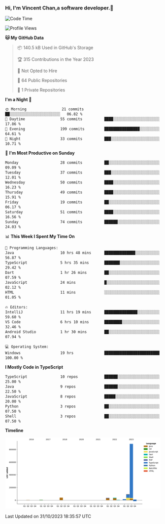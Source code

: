 ### Hi, I'm Vincent Chan,a software developer.👋

<!--
**hkvincent/hkvincent** is a ✨ _special_ ✨ repository because its `README.md` (this file) appears on your GitHub profile.

Here are some ideas to get you started:

- 🔭 I’m currently working on ...
- 🌱 I’m currently learning ...
- 👯 I’m looking to collaborate on ...
- 🤔 I’m looking for help with ...
- 💬 Ask me about ...
- 📫 How to reach me: ...
- 😄 Pronouns: ...
- ⚡ Fun fact: ...
-->
<!--START_SECTION:waka-->
![Code Time](http://img.shields.io/badge/Code%20Time-572%20hrs%2027%20mins-blue)

![Profile Views](http://img.shields.io/badge/Profile%20Views-0-blue)

**🐱 My GitHub Data** 

> 📦 140.5 kB Used in GitHub's Storage 
 > 
> 🏆 315 Contributions in the Year 2023
 > 
> 🚫 Not Opted to Hire
 > 
> 📜 64 Public Repositories 
 > 
> 🔑 1 Private Repositories 
 > 
**I'm a Night 🦉** 

```text
🌞 Morning                21 commits          ██░░░░░░░░░░░░░░░░░░░░░░░   06.82 % 
🌆 Daytime                55 commits          ████░░░░░░░░░░░░░░░░░░░░░   17.86 % 
🌃 Evening                199 commits         ████████████████░░░░░░░░░   64.61 % 
🌙 Night                  33 commits          ███░░░░░░░░░░░░░░░░░░░░░░   10.71 % 
```
📅 **I'm Most Productive on Sunday** 

```text
Monday                   28 commits          ██░░░░░░░░░░░░░░░░░░░░░░░   09.09 % 
Tuesday                  37 commits          ███░░░░░░░░░░░░░░░░░░░░░░   12.01 % 
Wednesday                50 commits          ████░░░░░░░░░░░░░░░░░░░░░   16.23 % 
Thursday                 49 commits          ████░░░░░░░░░░░░░░░░░░░░░   15.91 % 
Friday                   19 commits          ██░░░░░░░░░░░░░░░░░░░░░░░   06.17 % 
Saturday                 51 commits          ████░░░░░░░░░░░░░░░░░░░░░   16.56 % 
Sunday                   74 commits          ██████░░░░░░░░░░░░░░░░░░░   24.03 % 
```


📊 **This Week I Spent My Time On** 

```text
💬 Programming Languages: 
Java                     10 hrs 48 mins      ██████████████░░░░░░░░░░░   56.87 % 
TypeScript               5 hrs 35 mins       ███████░░░░░░░░░░░░░░░░░░   29.42 % 
Dart                     1 hr 26 mins        ██░░░░░░░░░░░░░░░░░░░░░░░   07.59 % 
JavaScript               24 mins             █░░░░░░░░░░░░░░░░░░░░░░░░   02.12 % 
HTML                     11 mins             ░░░░░░░░░░░░░░░░░░░░░░░░░   01.05 % 

🔥 Editors: 
IntelliJ                 11 hrs 19 mins      ███████████████░░░░░░░░░░   59.60 % 
VS Code                  6 hrs 10 mins       ████████░░░░░░░░░░░░░░░░░   32.46 % 
Android Studio           1 hr 30 mins        ██░░░░░░░░░░░░░░░░░░░░░░░   07.94 % 

💻 Operating System: 
Windows                  19 hrs              █████████████████████████   100.00 % 
```

**I Mostly Code in TypeScript** 

```text
TypeScript               10 repos            ██████░░░░░░░░░░░░░░░░░░░   25.00 % 
Java                     9 repos             ██████░░░░░░░░░░░░░░░░░░░   22.50 % 
JavaScript               8 repos             █████░░░░░░░░░░░░░░░░░░░░   20.00 % 
Python                   3 repos             ██░░░░░░░░░░░░░░░░░░░░░░░   07.50 % 
Shell                    3 repos             ██░░░░░░░░░░░░░░░░░░░░░░░   07.50 % 
```



**Timeline**

![Lines of Code chart](https://raw.githubusercontent.com/hkvincent/hkvincent/main/assets/bar_graph.png)


 Last Updated on 31/10/2023 18:35:57 UTC
<!--END_SECTION:waka-->
